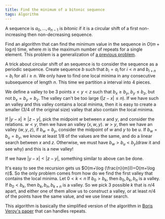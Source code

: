 ```yaml
---
title: Find the minimum of a bitonic sequence
tags: Algorithm
---
```


A sequence is $a_0,\ldots,a_{n-1}$ is *bitonic* if it is a circular shift of a first non-increasing then non-decreasing sequence. 

Find an algorithm that can find the minimum value in the sequence in $O(m+\log n)$ time, where $m$ is the maximum number of repeats for a single element. This problem is a generalization of [a previous problem](/posts/2013-07-27-find-the-minimum-of-an-array.html).

A trick about circular shift of an sequence is to consider the sequence as a periodic sequence. Create sequence $b$ such that $b_i = a_i$ for $i < n$ and $b_{i+n} = b_i$ for all $i\geq n$. We only have to find one local minima in any consecutive subsequence of length $n$. This time we partition a interval into 4 pieces.

We define a valley to be 3 points $x < y < z$ such that $b_x \geq b_y$, $b_y \leq b_z$, but not $b_x=b_y=b_z$. The valley can't be too large ($|z-x|\leq n$). If we have such an valley and this valley contains a local minima, then it is easy to create a smaller (3/4 of the original size) valley that also contain the local minima. 

If $|y-x|\geq |z-y|$, pick the midpoint $w$ between $x$ and $y$, and consider the relations.
$w < y$, then we have an valley $(x,w,y)$. $w>y$, then we have an valley $(w,y,z)$, if $b_w=b_y$, consider the midpoint of $w$ and $y$ to be $u$. If $b_w=b_u=b_y$, we know at least $1/8$ of the values are the same, and do a linear search between $x$ and $z$. Otherwise, we must have $b_w > b_u < b_y$(draw it and see why) and this is a new valley!

If we have $|y-x|<|z-y|$, something similar to above can be done.

It's easy to see the recursion gets us $O(m+\log (\frac{n}{m}))=O(m+\log n)$. So the only problem comes from how do we find the first valley that contains the local minima. Let $0 < k < n$ If $b_0 > b_k$, then $b_0,b_k,b_n$ is a valley. If $b_0 < b_k$, then $b_k,b_n,b_{k+n}$ is a valley. So we pick 3 possible $k$ that is $n/4$ apart, and either one of them allow us to construct a valley, or at least $n/4$ of the points have the same value, and we use linear search.

<script src="https://gist.github.com/Mgccl/6263718.js"></script>

This algorithm is basically the simplified version of the algorithm in [Boris Veroy's paper](http://www.sciencedirect.com/science/article/pii/0885064X8990006X) that can handles repeats. 